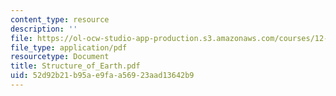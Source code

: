 ```yaml
---
content_type: resource
description: ''
file: https://ol-ocw-studio-app-production.s3.amazonaws.com/courses/12-109-petrology-fall-2005/52d92b21b95ae9faa56923aad13642b9_Structure_of_Earth.pdf
file_type: application/pdf
resourcetype: Document
title: Structure_of_Earth.pdf
uid: 52d92b21-b95a-e9fa-a569-23aad13642b9
---
```

